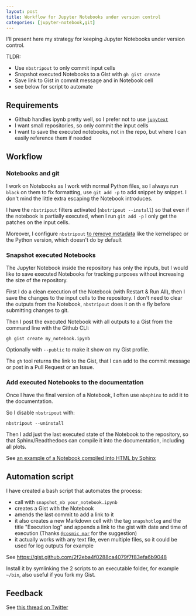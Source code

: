 ```yaml
---
layout: post
title: Workflow for Jupyter Notebooks under version control
categories: [jupyter-notebook,git]
---
```


I'll present here my strategy for keeping Jupyter Notebooks under version control.

TLDR:

* Use `nbstripout` to only commit input cells
* Snapshot executed Notebooks to a Gist with `gh gist create`
* Save link to Gist in commit message and in Notebook cell
* see below for script to automate

## Requirements

* Github handles ipynb pretty well, so I prefer not to use [`jupytext`](https://github.com/mwouts/jupytext)
* I want small repositories, so only commit the input cells
* I want to save the executed notebooks, not in the repo, but where I can easily reference them if needed

## Workflow

### Notebooks and git

I work on Notebooks as I work with normal Python files, so I always run `black` on them to fix formatting, use `git add -p` to add snippet by snippet. I don't mind the little extra escaping the Notebook introduces.

I have the `nbstripout` filters activated (`nbstripout --install`) so that even if the notebook is partially executed, when I run `git add -p` I only get the patches on the input cells.

Moreover, I configure `nbstripout` [to remove metadata](https://github.com/kynan/nbstripout#stripping-metadata) like the kernelspec or the Python version, which doesn't do by default

### Snapshot executed Notebooks

The Jupyter Notebook inside the repository has only the inputs, but I would like to save executed Notebooks for tracking purposes without increasing the size of the repository.

First I do a clean execution of the Notebook (with Restart & Run All), then I save the changes to the input cells to the repository. I don't need to clear the outputs from the Notebook, `nbstripout` does it on th e fly before submitting changes to git.

Then I post the executed Notebook with all outputs to a Gist from the command line with the Github CLI:

    gh gist create my_notebook.ipynb

Optionally with `--public` to make it show on my Gist profile.

The `gh` tool returns the link to the Gist, that I can add to the commit message or post in a Pull Request or an Issue.

### Add executed Notebooks to the documentation

Once I have the final version of a Notebook, I often use `nbsphinx` to add it to the documentation.

So I disable `nbstripout` with:

    nbstripout --uninstall

Then I add just the last executed state of the Notebook to the repository, so that Sphinx/Readthedocs can compile it into the documentation, including all plots.

See [an example of a Notebook compiled into HTML by Sphinx](https://pysm3.readthedocs.io/en/latest/preprocess-templates/gnilc_dust_logpoltens_templates.html)

## Automation script

I have created a bash script that automates the process:

* call with `snapshot_nb your_notebook.ipynb`
* creates a Gist with the Notebook
* amends the last commit to add a link to it
* it also creates a new Markdown cell with the tag `snapshotlog` and the title "Execution log" and appends a link to the gist with date and time of execution (Thanks [`@cosmic_mar`](https://twitter.com/cosmic_mar) for the suggestion)
* it actually works with any text file, even multiple files, so it could be used for log outputs for example

See <https://gist.github.com/2f2eba4f0288ca4079f7f83efa6b9048>

Install it by symlinking the 2 scripts to an executable folder, for example `~/bin`, also useful if you fork my Gist.

## Feedback

See [this thread on Twitter](https://twitter.com/andreazonca/status/1506458567456411649)
